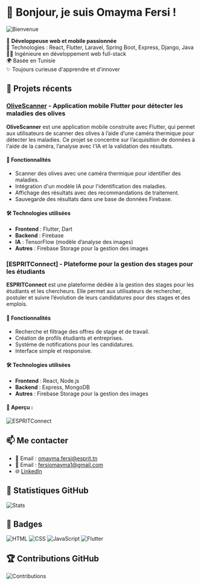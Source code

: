 # 👋 Bonjour, je suis Omayma Fersi !

![Bienvenue](https://media.giphy.com/media/l0HlBO7eyXzSZkJri/giphy.gif)

🌟 **Développeuse web et mobile passionnée**  
🔧 Technologies : React, Flutter, Laravel, Spring Boot, Express, Django, Java  
👩‍💻 Ingénieure en développement web full-stack  
🌍 Basée en Tunisie  
✨ Toujours curieuse d'apprendre et d'innover  

## 💼 Projets récents

### [OliveScanner](https://github.com/omaymaf/OliveScanner) - Application mobile Flutter pour détecter les maladies des olives
**OliveScanner** est une application mobile construite avec Flutter, qui permet aux utilisateurs de scanner des olives à l’aide d’une caméra thermique pour détecter les maladies. Ce projet se concentre sur l’acquisition de données à l'aide de la caméra, l’analyse avec l'IA et la validation des résultats.

#### 🎯 Fonctionnalités
- Scanner des olives avec une caméra thermique pour identifier des maladies.
- Intégration d'un modèle IA pour l'identification des maladies.
- Affichage des résultats avec des recommandations de traitement.
- Sauvegarde des résultats dans une base de données Firebase.

#### 🛠️ Technologies utilisées
- **Frontend** : Flutter, Dart
- **Backend** : Firebase
- **IA** : TensorFlow (modèle d’analyse des images)
- **Autres** : Firebase Storage pour la gestion des images

### [ESPRITConnect] - Plateforme pour la gestion des stages pour les étudiants
**ESPRITConnect** est une plateforme dédiée à la gestion des stages pour les étudiants et les chercheurs. Elle permet aux utilisateurs de rechercher, postuler et suivre l’évolution de leurs candidatures pour des stages et des emplois.

#### 🎯 Fonctionnalités
- Recherche et filtrage des offres de stage et de travail.
- Création de profils étudiants et entreprises.
- Système de notifications pour les candidatures.
- Interface simple et responsive.

#### 🛠️ Technologies utilisées
- **Frontend** : React, Node.js
- **Backend** : Express, MongoDB
- **Autres** : Firebase Storage pour la gestion des images

#### 📸 Aperçu :
![ESPRITConnect](https://vercel-client-ochre.vercel.app/?fbclid=IwY2xjawHagUhleHRuA2FlbQIxMAABHfl0Mo7rs2GlY94KDYRcZDcYkEcm29ZCfhw-bvi9oKcPRuy_6KY8EEbZ0Q_aem_8JtFYFQSZfyepIIruR7i4A)

## 📫 Me contacter
- 💌 Email : omayma.fersi@esprit.tn
- 💌 Email : fersiomayma1@gmail.com
- 🌐 [LinkedIn](https://www.linkedin.com/in/fersi-omayma-31815427a/)

## 🚀 Statistiques GitHub
![Stats](https://github-readme-stats.vercel.app/api?username=omaymaf&show_icons=true&theme=radical)

## 🎨 Badges
![HTML](https://img.shields.io/badge/HTML-red)
![CSS](https://img.shields.io/badge/CSS-blue)
![JavaScript](https://img.shields.io/badge/JavaScript-yellow)
![Flutter](https://img.shields.io/badge/Flutter-blue)

## 🏆 Contributions GitHub
![Contributions](https://activity-graph.herokuapp.com/graph?username=omaymaf&theme=github)
